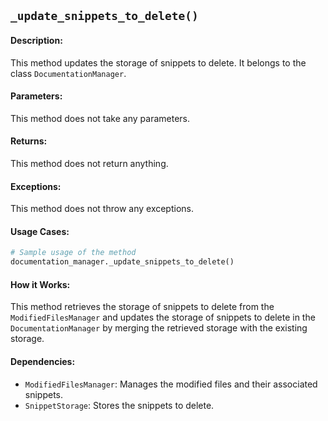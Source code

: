 ## `_update_snippets_to_delete()`

#### Description:
This method updates the storage of snippets to delete. It belongs to the class `DocumentationManager`.

#### Parameters:
This method does not take any parameters.

#### Returns:
This method does not return anything.

#### Exceptions:
This method does not throw any exceptions.

#### Usage Cases:

```python
# Sample usage of the method
documentation_manager._update_snippets_to_delete()
```

#### How it Works:
This method retrieves the storage of snippets to delete from the `ModifiedFilesManager` and updates the storage of snippets to delete in the `DocumentationManager` by merging the retrieved storage with the existing storage.

#### Dependencies:
- `ModifiedFilesManager`: Manages the modified files and their associated snippets.
- `SnippetStorage`: Stores the snippets to delete.
